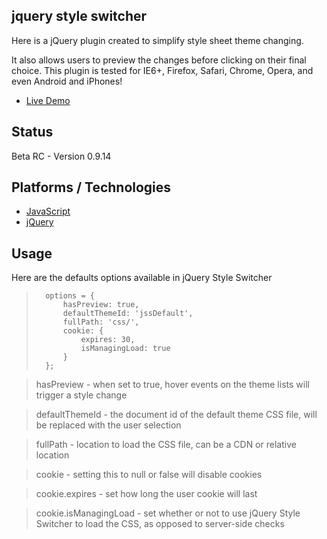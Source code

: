 ## jquery style switcher

Here is a jQuery plugin created to simplify style sheet theme changing.

It also allows users to preview the changes before clicking on their final choice. This plugin is tested for IE6+, Firefox, Safari, Chrome, Opera, and even Android and iPhones! 

* [Live Demo](http://etalx.com/jquery-style-switcher/tests/)

## Status
Beta RC - Version 0.9.14

## Platforms / Technologies
* [JavaScript](http://en.wikipedia.org/wiki/JavaScript)
* [jQuery](http://api.jquery.com/)

## Usage

Here are the defaults options available in jQuery Style Switcher
>  		options = {
>  			hasPreview: true,
>			defaultThemeId: 'jssDefault',
>			fullPath: 'css/',
>			cookie: {
>				expires: 30,
>				isManagingLoad: true
>			}
>  		};

> hasPreview - when set to true, hover events on the theme lists will trigger a style change

> defaultThemeId - the document id of the default theme CSS file, will be replaced with the user selection

> fullPath - location to load the CSS file, can be a CDN or relative location

> cookie - setting this to null or false will disable cookies

> cookie.expires - set how long the user cookie will last

> cookie.isManagingLoad - set whether or not to use jQuery Style Switcher to load the CSS, as opposed to server-side checks